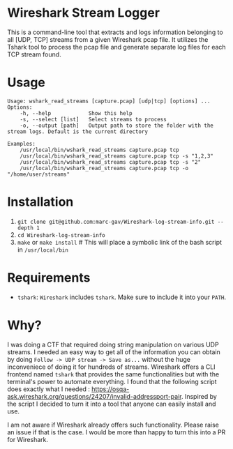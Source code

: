 # Wireshark Stream Logger

This is a command-line tool that extracts and logs information belonging to all [UDP, TCP] streams from a given Wireshark pcap file. It utilizes the Tshark tool to process the pcap file and generate separate log files for each TCP stream found.

# Usage
```
Usage: wshark_read_streams [capture.pcap] [udp|tcp] [options] ...
Options:
    -h, --help            Show this help
    -s, --select [list]   Select streams to process
    -o, --output [path]   Output path to store the folder with the stream logs. Default is the current directory

Examples:
    /usr/local/bin/wshark_read_streams capture.pcap tcp
    /usr/local/bin/wshark_read_streams capture.pcap tcp -s "1,2,3"
    /usr/local/bin/wshark_read_streams capture.pcap tcp -s "2"
    /usr/local/bin/wshark_read_streams capture.pcap tcp -o "/home/user/streams"
```

# Installation
1. `git clone git@github.com:marc-gav/Wireshark-log-stream-info.git --depth 1`
2. `cd Wireshark-log-stream-info`
3. `make` or `make install` # This will place a symbolic link of the bash script in `/usr/local/bin`

# Requirements
- `tshark`: `Wireshark` includes `tshark`. Make sure to include it into your `PATH`.
  
# Why?
I was doing a CTF that required doing string manipulation on various UDP streams. I needed an easy way to get all of the information you can obtain by doing `Follow -> UDP stream -> Save as...` without the huge inconveniece of doing it for hundreds of streams. Wireshark offers a CLI frontend named `tshark` that provides the same functionalities but with the terminal's power to automate everything. I found that the following script does exactly what I needed : https://osqa-ask.wireshark.org/questions/24207/invalid-addressport-pair. Inspired by the script I decided to turn it into a tool that anyone can easily install and use.

I am not aware if Wireshark already offers such functionality. Please raise an issue if that is the case. I would be more than happy to turn this into a PR for Wireshark.
